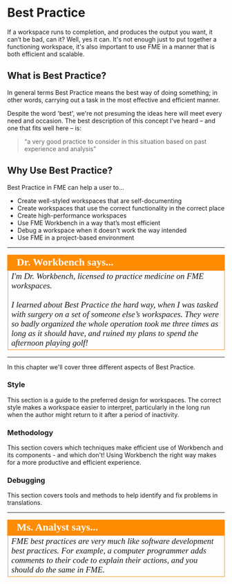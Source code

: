 # Best Practice #

If a workspace runs to completion, and produces the output you want, it can’t be bad, can it? Well, yes it can. It's not enough just to put together a functioning workspace, it's also important to use FME in a manner that is both efficient and scalable.

 
## What is Best Practice? ##
In general terms Best Practice means the best way of doing something; in other words, carrying out a task in the most effective and efficient manner.

Despite the word 'best', we're not presuming the ideas here will meet every need and occasion. The best description of this concept I've heard – and one that fits well here – is:

> “a very good practice to consider in this situation based on past experience and analysis”


## Why Use Best Practice? ##
Best Practice in FME can help a user to…

- Create well-styled workspaces that are self-documenting
- Create workspaces that use the correct functionality in the correct place
- Create high-performance workspaces
- Use FME Workbench in a way that’s most efficient
- Debug a workspace when it doesn’t work the way intended
- Use FME in a project-based environment

---

<!--Person X Says Section-->

<table style="border-spacing: 0px">
<tr>
<td style="vertical-align:middle;background-color:darkorange;border: 2px solid darkorange">
<i class="fa fa-quote-left fa-lg fa-pull-left fa-fw" style="color:white;padding-right: 12px;vertical-align:text-top"></i>
<span style="color:white;font-size:x-large;font-weight: bold;font-family:serif">Dr. Workbench says...</span>
</td>
</tr>

<tr>
<td style="border: 1px solid darkorange">
<span style="font-family:serif; font-style:italic; font-size:larger">
I'm Dr. Workbench, licensed to practice medicine on FME workspaces.
<br><br>I learned about Best Practice the hard way, when I was tasked with surgery on a set of someone else’s workspaces. They were so badly organized the whole operation took me three times as long as it should have, and ruined my plans to spend the afternoon playing golf!
</span>
</td>
</tr>
</table>

---

In this chapter we'll cover three different aspects of Best Practice.

### Style ###
This section is a guide to the preferred design for workspaces. The correct style makes a workspace easier to interpret, particularly in the long run when the author might return to it after a period of inactivity.

### Methodology ###
This section covers which techniques make efficient use of Workbench and its components - and which don't! Using Workbench the right way makes for a more productive and efficient experience.

### Debugging ###
This section covers tools and methods to help identify and fix problems in translations.

---

<!--Person X Says Section-->

<table style="border-spacing: 0px">
<tr>
<td style="vertical-align:middle;background-color:darkorange;border: 2px solid darkorange">
<i class="fa fa-quote-left fa-lg fa-pull-left fa-fw" style="color:white;padding-right: 12px;vertical-align:text-top"></i>
<span style="color:white;font-size:x-large;font-weight: bold;font-family:serif">Ms. Analyst says...</span>
</td>
</tr>

<tr>
<td style="border: 1px solid darkorange">
<span style="font-family:serif; font-style:italic; font-size:larger">
FME best practices are very much like software development best practices. For example, a computer programmer adds comments to their code to explain their actions, and you should do the same in FME.
</span>
</td>
</tr>
</table>